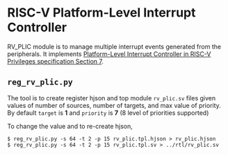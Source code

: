 # RISC-V Platform-Level Interrupt Controller

RV_PLIC module is to manage multiple interrupt events generated from the
peripherals. It implements [Platform-Level Interrupt Controller in RISC-V
Privileges specification Section
7](https://people.eecs.berkeley.edu/~krste/papers/riscv-privileged-v1.9.pdf#page=73).

## `reg_rv_plic.py`

The tool is to create register hjson and top module `rv_plic.sv` files given
values of number of sources, number of targets, and max value of priority. By
default `target` is **1** and `priority` is **7** (8 level of priorities
supported)

To change the value and to re-create hjson,

    $ reg_rv_plic.py -s 64 -t 2 -p 15 rv_plic.tpl.hjson > rv_plic.hjson
    $ reg_rv_plic.py -s 64 -t 2 -p 15 rv_plic.tpl.sv > ../rtl/rv_plic.sv

